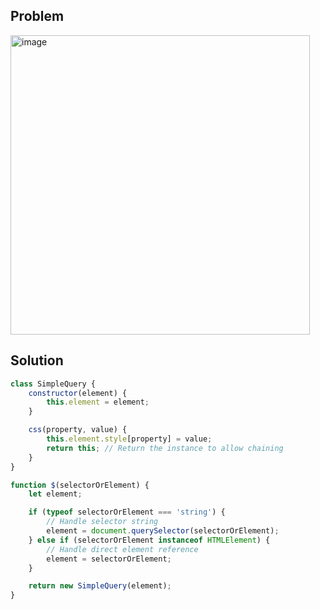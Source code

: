 ## Problem

<img width="479" alt="image" src="https://github.com/user-attachments/assets/2f2ef07d-ab2c-45ca-ac22-8890874c3b61">

## Solution

```javascript
class SimpleQuery {
    constructor(element) {
        this.element = element;
    }

    css(property, value) {
        this.element.style[property] = value;
        return this; // Return the instance to allow chaining
    }
}

function $(selectorOrElement) {
    let element;

    if (typeof selectorOrElement === 'string') {
        // Handle selector string
        element = document.querySelector(selectorOrElement);
    } else if (selectorOrElement instanceof HTMLElement) {
        // Handle direct element reference
        element = selectorOrElement;
    }

    return new SimpleQuery(element);
}
